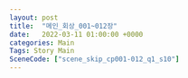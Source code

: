 ```yaml
---
layout: post
title:  "메인_회상_001~012장"
date:   2022-03-11 01:00:00 +0000
categories: Main
Tags: Story Main
SceneCode: ["scene_skip_cp001-012_q1_s10"]
---
```

